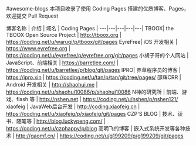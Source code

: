 #awesome-blogs
本项目收录了使用 Coding Pages 搭建的优质博客、Pages，欢迎提交 Pull Request

博客名称 | 介绍 | 域名 | Coding Pages |
---|---|---|---|---|
TBOOX| the TBOOX Open Source Project | http://tboox.org | https://coding.net/u/waruqi/p/tboox/git/pages
EyreFree| iOS 开发相关 | https://www.eyrefree.org | https://coding.net/u/eyrefree/p/eyrefree.org/git/pages
小胡子哥的个人网站 | JavaScript、前端相关 | https://barretlee.com/ | https://coding.net/u/barretlee/p/blog/git/pages
IPRO| 养草程序员的博客 | https://ipro.xin | https://coding.net/u/tan/p/tan/git/tree/pages/
邵辉CRR | Android 开发相关 | http://shaohui.me |	https://coding.net/u/shaohui10086/p/shaohui10086
N神的研究所 | 前端、游戏、flash 等 | http://nshen.net |	https://coding.net/u/nshen/p/nshen121/
xiaofeig | JavaWeb后台开发 | http://coding.xiaofeig.cn | https://coding.net/u/xiaofeig/p/xiaofeig/git/pages
CZP'S BLOG | 技术、读书、随笔等 | http://blog.luckypeng.com/ | https://coding.net/u/czphappy/p/blog
高明飞的博客 | 嵌入式系统开发等各种技术 | http://gaomf.cn/ | https://coding.net/u/g199209/p/g199209/git/pages